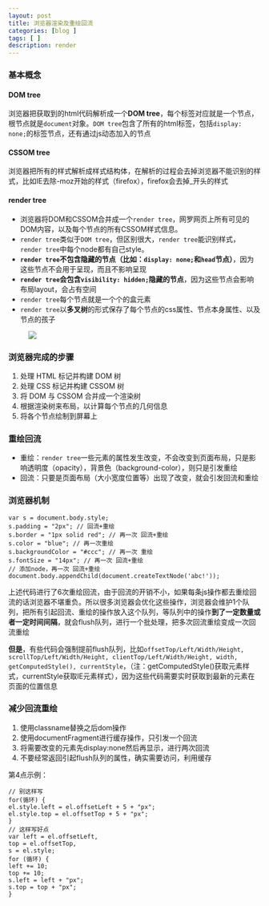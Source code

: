 ```yaml
---
layout: post
title: 浏览器渲染及重绘回流
categories: [blog ]
tags: [ ]
description: render
---
```


### 基本概念

#### DOM tree

浏览器把获取到的html代码解析成一个**DOM tree**，每个标签对应就是一个节点，根节点就是`document`对象。`DOM tree`包含了所有的html标签，包括`display: none;`的标签节点，还有通过js动态加入的节点

#### CSSOM tree

浏览器把所有的样式解析成样式结构体，在解析的过程会去掉浏览器不能识别的样式，比如IE去除-moz开始的样式（firefox），firefox会去掉_开头的样式

#### render tree

- 浏览器将DOM和CSSOM合并成一个`render tree`，网罗网页上所有可见的DOM内容，以及每个节点的所有CSSOM样式信息。
- `render tree`类似于`DOM tree`，但区别很大，`render tree`能识别样式，`render tree`中每个node都有自己style。
- **`render tree`不包含隐藏的节点（比如：`display: none;`和`head`节点）**，因为这些节点不会用于呈现，而且不影响呈现
- **`render tree`会包含`visibility: hidden;`隐藏的节点**，因为这些节点会影响布局layout，会占有空间
- `render tree`每个节点就是一个个的盒元素
- `render tree`以**多叉树**的形式保存了每个节点的css属性、节点本身属性、以及节点的孩子

<figure>
        <img src="https://lo56ve.github.io/img/render-tree-construction.png">
</figure>

### 浏览器完成的步骤

1. 处理 HTML 标记并构建 DOM 树
2. 处理 CSS 标记并构建 CSSOM 树
3. 将 DOM 与 CSSOM 合并成一个渲染树
4. 根据渲染树来布局，以计算每个节点的几何信息
5. 将各个节点绘制到屏幕上

### 重绘回流

- 重绘：`render tree`一些元素的属性发生改变，不会改变到页面布局，只是影响透明度（opacity），背景色（background-color），则只是引发重绘
- 回流：只要是页面布局（大小宽度位置等）出现了改变，就会引发回流和重绘

### 浏览器机制

```
var s = document.body.style;
s.padding = "2px"; // 回流+重绘
s.border = "1px solid red"; // 再一次 回流+重绘
s.color = "blue"; // 再一次重绘
s.backgroundColor = "#ccc"; // 再一次 重绘
s.fontSize = "14px"; // 再一次 回流+重绘
// 添加node，再一次 回流+重绘
document.body.appendChild(document.createTextNode('abc!'));
```

上述代码进行了6次重绘回流，由于回流的开销不小，如果每条js操作都去重绘回流的话浏览器不堪重负。所以很多浏览器会优化这些操作，浏览器会维护1个队列，把所有引起回流、重绘的操作放入这个队列，等队列中的操作**到了一定数量或者一定时间间隔**，就会flush队列，进行一个批处理，把多次回流重绘变成一次回流重绘

**但是**，有些代码会强制提前flush队列，比如`offsetTop/Left/Width/Height, scrollTop/Left/Width/Height, clientTop/Left/Width/Height, width, getComputedStyle(), currentStyle`，（注：getComputedStyle()获取元素样式，currentStyle获取IE元素样式），因为这些代码需要实时获取到最新的元素在页面的位置信息

### 减少回流重绘

1. 使用classname替换之后dom操作 
2. 使用documentFragment进行缓存操作，只引发一个回流
3. 将需要改变的元素先display:none然后再显示，进行两次回流
4. 不要经常返回引起flush队列的属性，确实需要访问，利用缓存

第4点示例：

```
// 别这样写
for(循环) {
el.style.left = el.offsetLeft + 5 + "px";
el.style.top = el.offsetTop + 5 + "px";
}
// 这样写好点
var left = el.offsetLeft,
top = el.offsetTop,
s = el.style; 
for (循环) { 
left += 10; 
top += 10; 
s.left = left + "px"; 
s.top = top + "px"; 
}
```

